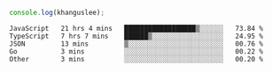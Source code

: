 ```js
console.log(khanguslee);
```

<!--START_SECTION:waka-->

```text
JavaScript   21 hrs 4 mins   ██████████████████▒░░░░░░   73.84 %
TypeScript   7 hrs 7 mins    ██████▒░░░░░░░░░░░░░░░░░░   24.95 %
JSON         13 mins         ▒░░░░░░░░░░░░░░░░░░░░░░░░   00.76 %
Go           3 mins          ░░░░░░░░░░░░░░░░░░░░░░░░░   00.22 %
Other        3 mins          ░░░░░░░░░░░░░░░░░░░░░░░░░   00.20 %
```

<!--END_SECTION:waka-->

<!--
**khanguslee/khanguslee** is a ✨ _special_ ✨ repository because its `README.md` (this file) appears on your GitHub profile.

Here are some ideas to get you started:

- 🔭 I’m currently working on ...
- 🌱 I’m currently learning ...
- 👯 I’m looking to collaborate on ...
- 🤔 I’m looking for help with ...
- 💬 Ask me about ...
- 📫 How to reach me: ...
- 😄 Pronouns: ...
- ⚡ Fun fact: ...
-->

